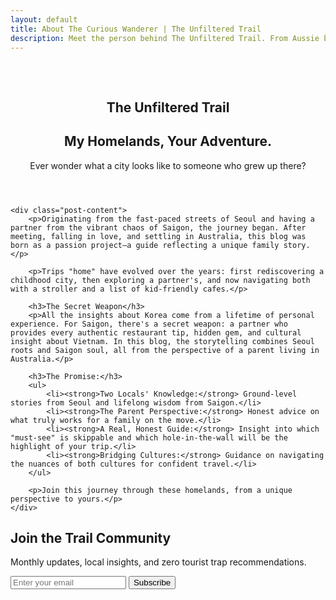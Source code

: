 ```yaml
---
layout: default
title: About The Curious Wanderer | The Unfiltered Trail
description: Meet the person behind The Unfiltered Trail. From Aussie backpacker to Seoul-Saigon local insider.
---
```




<section class="container" style="padding-top: 2rem;">
    <header class="post-header">
        <h1>The Unfiltered Trail</h1>
        <h2>My Homelands, Your Adventure.</h2>
        <p>Ever wonder what a city looks like to someone who grew up there?</p>
    </header>

    <div class="post-content">
        <p>Originating from the fast-paced streets of Seoul and having a partner from the vibrant chaos of Saigon, the journey began. After meeting, falling in love, and settling in Australia, this blog was born as a passion project—a guide reflecting a unique family story.</p>

        <p>Trips "home" have evolved over the years: first rediscovering a childhood city, then exploring a partner's, and now navigating both with a stroller and a list of kid-friendly cafes.</p>

        <h3>The Secret Weapon</h3>
        <p>All the insights about Korea come from a lifetime of personal experience. For Saigon, there's a secret weapon: a partner who provides every authentic restaurant tip, hidden gem, and cultural insight about Vietnam. In this blog, the storytelling combines Seoul roots and Saigon soul, all from the perspective of a parent living in Australia.</p>

        <h3>The Promise:</h3>
        <ul>
            <li><strong>Two Locals' Knowledge:</strong> Ground-level stories from Seoul and lifelong wisdom from Saigon.</li>
            <li><strong>The Parent Perspective:</strong> Honest advice on what truly works for a family on the move.</li>
            <li><strong>A Real, Honest Guide:</strong> Insight into which "must-see" is skippable and which hole-in-the-wall will be the highlight of your trip.</li>
            <li><strong>Bridging Cultures:</strong> Guidance on navigating the nuances of both cultures for confident travel.</li>
        </ul>

        <p>Join this journey through these homelands, from a unique perspective to yours.</p>
    </div>
</section>

<!-- Newsletter Section -->
<section class="newsletter">
    <div class="container">
        <h2>Join the Trail Community</h2>
        <p>Monthly updates, local insights, and zero tourist trap recommendations.</p>
        <form class="newsletter-form" id="newsletterForm">
            <input type="email" placeholder="Enter your email" required>
            <button type="submit">Subscribe</button>
        </form>
    </div>
</section>

<script>
    // Newsletter form
    document.getElementById('newsletterForm').addEventListener('submit', async (e) => {
        e.preventDefault();
        const email = e.target.querySelector('input[type="email"]').value;
        const emailRegex = /^[^\s@]+@[^\s@]+\.[^\s@]+$/;
        
        if (!emailRegex.test(email)) {
            alert('Please enter a valid email address.');
            return;
        }

        try {
            alert('Thanks for subscribing! Check your email for confirmation.');
            e.target.querySelector('input[type="email"]').value = '';
        } catch (error) {
            alert('Something went wrong. Please try again later.');
        }
    });
</script>